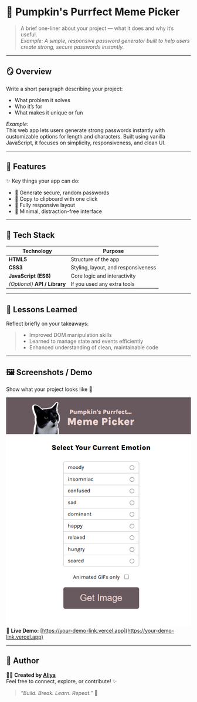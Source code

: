 # 🌸  Pumpkin's Purrfect Meme Picker

> A brief one-liner about your project — what it does and why it’s useful.  
> _Example: A simple, responsive password generator built to help users create strong, secure passwords instantly._

---

## 🪞 Overview  
Write a short paragraph describing your project:  
- What problem it solves  
- Who it’s for  
- What makes it unique or fun  

_Example:_  
This web app lets users generate strong passwords instantly with customizable options for length and characters. Built using vanilla JavaScript, it focuses on simplicity, responsiveness, and clean UI.

---

## 🚀 Features  
✨ Key things your app can do:  

- 🔐 Generate secure, random passwords  
- 🧠 Copy to clipboard with one click  
- 📱 Fully responsive layout  
- 🌙 Minimal, distraction-free interface  

---

## 🧱 Tech Stack  
| Technology | Purpose |
|-------------|----------|
| **HTML5** | Structure of the app |
| **CSS3** | Styling, layout, and responsiveness |
| **JavaScript (ES6)** | Core logic and interactivity |
| *(Optional)* **API / Library** | If you used any extra tools |

---

## 🌿 Lessons Learned  
Reflect briefly on your takeaways:  
> - Improved DOM manipulation skills  
> - Learned to manage state and events efficiently  
> - Enhanced understanding of clean, maintainable code  

---

## 🖼️ Screenshots / Demo  
Show what your project looks like 🌷  

![App Screenshot](./images/demo.png)  
🔗 **Live Demo:** [https://your-demo-link.vercel.app](https://your-demo-link.vercel.app)

---

## 💫 Author  
👩‍💻 **Created by [Aliya](https://github.com/yourusername)**  
Feel free to connect, explore, or contribute! ✨  

> _“Build. Break. Learn. Repeat.”_ 🌸  

